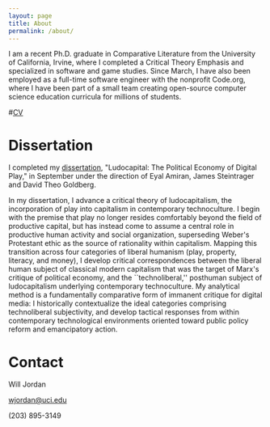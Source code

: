 ```yaml
---
layout: page
title: About
permalink: /about/
---
```


I am a recent Ph.D. graduate in Comparative Literature from the University of California, Irvine, where I completed a Critical Theory Emphasis and specialized in software and game studies. Since March, I have also been employed as a full-time software engineer with the nonprofit Code.org, where I have been part of a small team creating open-source computer science education curricula for millions of students.

#[CV](/cv)

# Dissertation
I completed my [dissertation](http://willjordan.us/diss), "Ludocapital: The Political Economy of Digital Play," in September under the direction of Eyal Amiran, James Steintrager and David Theo Goldberg.

In my dissertation, I advance a critical theory of ludocapitalism, the incorporation of play into capitalism in contemporary technoculture. I begin with the premise that play no longer resides comfortably beyond the field of productive capital, but has instead come to assume a central role in productive human activity and social organization, superseding Weber's Protestant ethic as the source of rationality within capitalism. Mapping this transition across four categories of liberal humanism (play, property, literacy, and money), I develop critical correspondences between the liberal human subject of classical modern capitalism that was the target of Marx's critique of political economy, and the ``technoliberal,'' posthuman subject of ludocapitalism underlying contemporary technoculture. My analytical method is a fundamentally comparative form of immanent critique for digital media: I historically contextualize the ideal categories comprising technoliberal subjectivity, and develop tactical responses from within contemporary technological environments oriented toward public policy reform and emancipatory action.

# Contact

Will Jordan

[wjordan@uci.edu](mailto:wjordan@uci.edu)

(203) 895-3149
